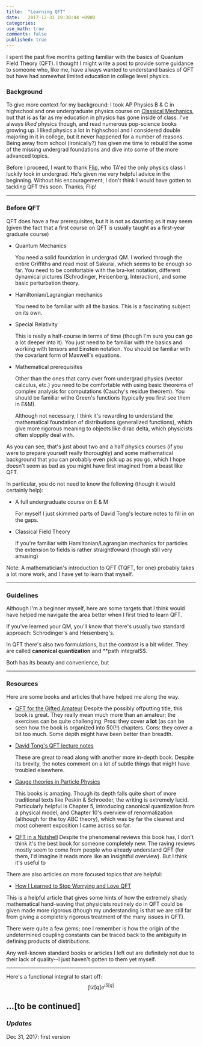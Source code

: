 ```yaml
---
title:  "Learning QFT"
date:   2017-12-31 19:30:44 +0900
categories:
use_math: true
comments: false
published: true
---
```


I spent the past five months getting familiar with the basics of Quantum Field Theory (QFT).
I thought I might write a post to provide some guidance to someone who, like me, have always wanted to understand basics of QFT but have had somewhat
limited education in college level physics.

### Background 
To give more context for my background: I took AP Physics B & C in highschool and one undergraduate physics course on [Classical Mechanics][phy3318], but that is as far as my education in physics has gone inside of class.
I've always *liked* physics though, and read numerous pop-science books growing up. I liked physics a lot in highschool and I considered double majoring in it in college, but it never happened for a number of reasons.
Being away from school (ironically?) has given me time to rebuild the some of the missing undergrad foundations and dive into some of the more advanced topics.

Before I proceed, I want to thank [Flip](http://physics.ucr.edu/~flip/), who TA'ed the only physics class I luckily took in undergrad. He's given me very helpful advice in the beginning. Without his encouragement, I don't think I would have gotten to tackling QFT this soon. Thanks, Flip!

[phy3318]: https://www.physics.uci.edu/~tanedo/P3318.html

-------

### Before QFT

QFT does have a few prerequisites, but it is not as daunting as it may seem (given the fact that a first course on QFT is usually taught as a first-year graduate course)

* Quantum Mechanics

    You need a solid foundation in undergrad QM. I worked through the entire Griffiths and read most of Sakurai, which seems to be enough so far. You need to be comfortable with the bra-ket notation, different dynamical pictures (Schrodinger, Heisenberg, Interaction), and some basic perturbation theory.
    
* Hamiltonian/Lagrangian mechanics

    You need to be familiar with all the basics. This is a fascinating subject on its own.

* Special Relativity 

    This is really a half-course in terms of time (though I'm sure you can go a lot deeper into it). You just need to be familiar with the basics and working with tensors and Einstein notation.
    You should be familiar with the covariant form of Maxwell's equations.

* Mathematical prerequisites

    Other than the ones that carry over from undergrad physics (vector calculus, etc.) you need to be comfortable with
    using basic theorems of complex analysis for computations (Cauchy's residue theorem).
    You should be familiar withe Green's functions (typically you first see them in E&M).
    
    Although not necessary, I think it's rewarding to understand the mathematical foundation of distributions (generalized functions), which give more rigorous meaning to objects like dirac delta, which physicists often sloppily deal with.
    
    
As you can see, that's just about two and a half physics courses (if you were to prepare yourself really thoroughly) and some mathematical background that you can probably even pick up as you go, which I hope doesn't seem as bad as you might have first imagined from a beast like QFT.
  
  
In particular, you do not need to know the following (though it would certainly help):
* A full undergraduate course on E & M

    For myself I just skimmed parts of David Tong's lecture notes to fill in on the gaps.
    
* Classical Field Theory

    If you're familiar with Hamiltonian/Lagrangian mechanics for particles the extension to fields is rather straightfoward (though still very amusing)


Note: A mathematician's introduction to QFT (TQFT, for one) probably takes a lot more work, and I have yet to learn that myself.


--------

### Guidelines

Although I'm a beginner myself, here are some targets that I think would have helped me navigate the area better when I first tried to learn QFT.

If you've learned your QM, you'll know that there's usually two standard approach: Schrodinger's and Heisenberg's.

In QFT there's also two formulations, but the contrast is a bit wilder. They are called **canonical quantization** and **path integral$$.

Both has its beauty and convenience, but 



-----------

### Resources

Here are some books and articles that have helped me along the way.

* [QFT for the Gifted Amateur](https://www.amazon.com/Quantum-Field-Theory-Gifted-Amateur/dp/019969933X)
    Despite the possibly offputting title, this book is great. They really mean much more than an amateur; the exercises can be quite challenging. 
    Pros: they cover **a lot** (as can be seen how the book is organized into 50(!!) chapters.
    Cons: they cover a bit too much. Some depth might have been better than breadth.


* [David Tong's QFT lecture notes](http://www.damtp.cam.ac.uk/user/tong/qft.html)

    These are great to read along with another more in-depth book. Despite its brevity, the notes comment on a lot of subtle things that might have troubled elsewhere.


* [Gauge theories in Particle Physics](https://www.amazon.com/Theories-Particle-Physics-Graduate-Student/dp/0750309822) 

    This books is amazing. Though its depth falls quite short of more traditional texts like Peskin & Schroeder, the writing is extremely lucid. Particularly helpful is Chapter 5, introducing canonical quantization from a physical model, and Chapter 10's overview of renormalization (although for the toy ABC theory), which was by far the clearest and most coherent exposition I came across so far.
    

* [QFT in a Nutshell](https://www.amazon.com/Quantum-Field-Theory-Nutshell-nutshell/dp/0691140340) Despite the phenomenal reviews this book has, I don't think it's the best book for someone completely new. The raving reviews mostly seem to come from people who already understand QFT (for them, I'd imagine it reads more like an insightful overview). But I think it's useful to 



There are also articles on more focused topics that are helpful:

* [How I Learned to Stop Worrying and Love QFT](https://arxiv.org/abs/1201.2714) 

This is a helpful article that gives some hints of how the extremely shady mathematical hand-waving that physicists routinely do in QFT could be given made more rigorous (though my understanding is that we are still far from giving a completely rigorous treatment of the many issues in QFT). 

There were quite a few gems; one I remember is how the origin of the undetermined coupling constants can be traced back to the ambiguity in defining products of distributions. 



Any well-known standard books or articles I left out are definitely not due to their lack of quality--I just haven't gotten to them yet myself.

-----

Here's a functional integral to start off:
$$\int \mathcal{D}[q]e^{i S[q]} $$

...\[to be continued\]
--------

### *Updates*

Dec 31, 2017: first version



